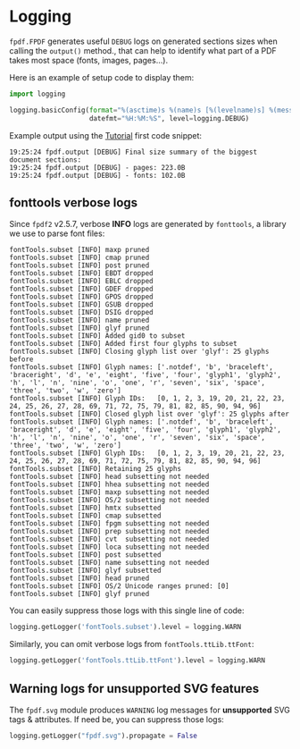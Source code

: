 # Logging #

`fpdf.FPDF` generates useful `DEBUG` logs on generated sections sizes
when calling the `output()` method., that can help to identify what part of a PDF
takes most space (fonts, images, pages...).

Here is an example of setup code to display them:

```python
import logging

logging.basicConfig(format="%(asctime)s %(name)s [%(levelname)s] %(message)s",
                    datefmt="%H:%M:%S", level=logging.DEBUG)
```

Example output using the [Tutorial](Tutorial.md) first code snippet:

    19:25:24 fpdf.output [DEBUG] Final size summary of the biggest document sections:
    19:25:24 fpdf.output [DEBUG] - pages: 223.0B
    19:25:24 fpdf.output [DEBUG] - fonts: 102.0B

## fonttools verbose logs

Since `fpdf2` v2.5.7, verbose **INFO** logs are generated by `fonttools`,
a library we use to parse font files:

```
fontTools.subset [INFO] maxp pruned
fontTools.subset [INFO] cmap pruned
fontTools.subset [INFO] post pruned
fontTools.subset [INFO] EBDT dropped
fontTools.subset [INFO] EBLC dropped
fontTools.subset [INFO] GDEF dropped
fontTools.subset [INFO] GPOS dropped
fontTools.subset [INFO] GSUB dropped
fontTools.subset [INFO] DSIG dropped
fontTools.subset [INFO] name pruned
fontTools.subset [INFO] glyf pruned
fontTools.subset [INFO] Added gid0 to subset
fontTools.subset [INFO] Added first four glyphs to subset
fontTools.subset [INFO] Closing glyph list over 'glyf': 25 glyphs before
fontTools.subset [INFO] Glyph names: ['.notdef', 'b', 'braceleft', 'braceright', 'd', 'e', 'eight', 'five', 'four', 'glyph1', 'glyph2', 'h', 'l', 'n', 'nine', 'o', 'one', 'r', 'seven', 'six', 'space', 'three', 'two', 'w', 'zero']
fontTools.subset [INFO] Glyph IDs:   [0, 1, 2, 3, 19, 20, 21, 22, 23, 24, 25, 26, 27, 28, 69, 71, 72, 75, 79, 81, 82, 85, 90, 94, 96]
fontTools.subset [INFO] Closed glyph list over 'glyf': 25 glyphs after
fontTools.subset [INFO] Glyph names: ['.notdef', 'b', 'braceleft', 'braceright', 'd', 'e', 'eight', 'five', 'four', 'glyph1', 'glyph2', 'h', 'l', 'n', 'nine', 'o', 'one', 'r', 'seven', 'six', 'space', 'three', 'two', 'w', 'zero']
fontTools.subset [INFO] Glyph IDs:   [0, 1, 2, 3, 19, 20, 21, 22, 23, 24, 25, 26, 27, 28, 69, 71, 72, 75, 79, 81, 82, 85, 90, 94, 96]
fontTools.subset [INFO] Retaining 25 glyphs
fontTools.subset [INFO] head subsetting not needed
fontTools.subset [INFO] hhea subsetting not needed
fontTools.subset [INFO] maxp subsetting not needed
fontTools.subset [INFO] OS/2 subsetting not needed
fontTools.subset [INFO] hmtx subsetted
fontTools.subset [INFO] cmap subsetted
fontTools.subset [INFO] fpgm subsetting not needed
fontTools.subset [INFO] prep subsetting not needed
fontTools.subset [INFO] cvt  subsetting not needed
fontTools.subset [INFO] loca subsetting not needed
fontTools.subset [INFO] post subsetted
fontTools.subset [INFO] name subsetting not needed
fontTools.subset [INFO] glyf subsetted
fontTools.subset [INFO] head pruned
fontTools.subset [INFO] OS/2 Unicode ranges pruned: [0]
fontTools.subset [INFO] glyf pruned
```

You can easily suppress those logs with this single line of code:
```python
logging.getLogger('fontTools.subset').level = logging.WARN
```

Similarly, you can omit verbose logs from `fontTools.ttLib.ttFont`:
```python
logging.getLogger('fontTools.ttLib.ttFont').level = logging.WARN
```

## Warning logs for unsupported SVG features ##

The `fpdf.svg` module produces `WARNING` log messages for **unsupported** SVG tags & attributes.
If need be, you can suppress those logs:

```python
logging.getLogger("fpdf.svg").propagate = False
```
